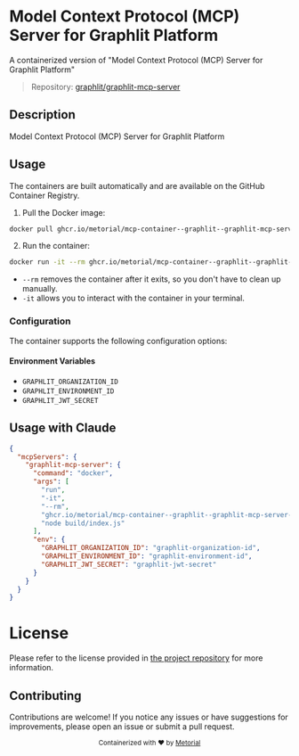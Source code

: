 
# Model Context Protocol (MCP) Server for Graphlit Platform

A containerized version of "Model Context Protocol (MCP) Server for Graphlit Platform"

> Repository: [graphlit/graphlit-mcp-server](https://github.com/graphlit/graphlit-mcp-server)

## Description

Model Context Protocol (MCP) Server for Graphlit Platform


## Usage

The containers are built automatically and are available on the GitHub Container Registry.

1. Pull the Docker image:

```bash
docker pull ghcr.io/metorial/mcp-container--graphlit--graphlit-mcp-server--graphlit-mcp-server
```

2. Run the container:

```bash
docker run -it --rm ghcr.io/metorial/mcp-container--graphlit--graphlit-mcp-server--graphlit-mcp-server 
```

- `--rm` removes the container after it exits, so you don't have to clean up manually.
- `-it` allows you to interact with the container in your terminal.


### Configuration

The container supports the following configuration options:




#### Environment Variables

- `GRAPHLIT_ORGANIZATION_ID`
- `GRAPHLIT_ENVIRONMENT_ID`
- `GRAPHLIT_JWT_SECRET`




## Usage with Claude

```json
{
  "mcpServers": {
    "graphlit-mcp-server": {
      "command": "docker",
      "args": [
        "run",
        "-it",
        "--rm",
        "ghcr.io/metorial/mcp-container--graphlit--graphlit-mcp-server--graphlit-mcp-server",
        "node build/index.js"
      ],
      "env": {
        "GRAPHLIT_ORGANIZATION_ID": "graphlit-organization-id",
        "GRAPHLIT_ENVIRONMENT_ID": "graphlit-environment-id",
        "GRAPHLIT_JWT_SECRET": "graphlit-jwt-secret"
      }
    }
  }
}
```

# License

Please refer to the license provided in [the project repository](https://github.com/graphlit/graphlit-mcp-server) for more information.

## Contributing

Contributions are welcome! If you notice any issues or have suggestions for improvements, please open an issue or submit a pull request.

<div align="center">
  <sub>Containerized with ❤️ by <a href="https://metorial.com">Metorial</a></sub>
</div>
  